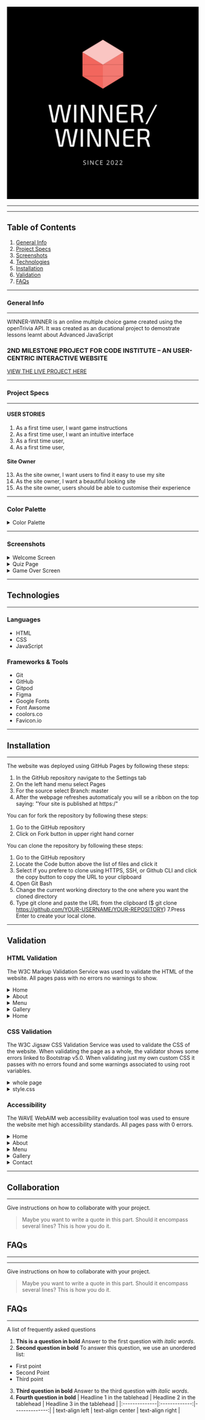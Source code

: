 ![markdown logo](../docs/logo.png "winner/winner logo")


---
---

## Table of Contents
1. [General Info](#general-info)
2. [Project Specs](#general-info)
3. [Screenshots](#screenshots)
4. [Technologies](#technologies)
5. [Installation](#installation)
6. [Validation](#validation)
7. [FAQs](#faqs)
---
### General Info
***
WINNER-WINNER is an online multiple choice game created using the openTrivia API.
It was created as an ducational project to demostrate lessons learnt about Advanced JavaScript 

### 2ND MILESTONE PROJECT FOR CODE INSTITUTE – AN USER-CENTRIC INTERACTIVE WEBSITE

[VIEW THE LIVE PROJECT HERE](https://samironta.github.io/winner-winner/)

---

### Project Specs

---

#### USER STORIES
1. As a first time user, I want game instructions
2. As a first time user, I want an intuitive interface
3. As a first time user, 
4. As a first time user, 


#### Site Owner 
13. As the site owner, I want users to find it easy to use my site
14. As the site owner, I want a beautiful looking site
15. As the site owner, users should be able to customise their experience

---
### Color Palette
<details><summary>Color Palette</summary><img src="../docs/colors.png"></details>

---



### Screenshots
<details><summary>Welcome Screen</summary><img src="../docs/homepage.png"></details>
<details><summary>Quiz Page</summary><img src="quizPage.png"></details>
<details><summary>Game Over Screen</summary><img src="end-of-game.png"></details>

---
## Technologies
***
### Languages
- HTML
- CSS
- JavaScript

### Frameworks & Tools

- Git
- GitHub
- Gitpod
- Figma
- Google Fonts
- Font Awsome
- coolors<span>.</span>co
- Favicon<span>.</span>io
---
## Installation
***
The website was deployed using GitHub Pages by following these steps:
1. In the GitHub repository navigate to the Settings tab
2. On the left hand menu select Pages
3. For the source select Branch: master
4. After the webpage refreshes automaticaly you will se a ribbon on the top saying: "Your site is published at https:/"

You can for fork the repository by following these steps:
1. Go to the GitHub repository
2. Click on Fork button in upper right hand corner

You can clone the repository by following these steps:
1. Go to the GitHub repository 
2. Locate the Code button above the list of files and click it 
3. Select if you prefere to clone using HTTPS, SSH, or Github CLI and click the copy button to copy the URL to your clipboard
4. Open Git Bash
5. Change the current working directory to the one where you want the cloned directory
6. Type git clone and paste the URL from the clipboard ($ git clone https://github.com/YOUR-USERNAME/YOUR-REPOSITORY)
7.Press Enter to create your local clone.

---

## Validation

### HTML Validation
The W3C Markup Validation Service was used to validate the HTML of the website. All pages pass with no errors no warnings to show.
<details><summary>Home</summary>
<img src="docs/validation/validation-html-index.jpg">
</details>
<details><summary>About</summary>
<img src="docs/validation/validation-html-about.jpg">
</details>
<details><summary>Menu</summary>
<img src="docs/validation/validation-html-menu.jpg">
</details>
<details><summary>Gallery</summary>
<img src="docs/validation/validation-html-gallery.jpg">
</details>
<details><summary>Home</summary>
<img src="docs/validation/validation-html-contact.jpg">
</details>

### CSS Validation
The W3C Jigsaw CSS Validation Service was used to validate the CSS of the website.
When validating the page as a whole, the validator shows some errors linked to Bootstrap v5.0. When validating just my own custom CSS it passes with no errors found and some warnings associated to using root variables.
<details><summary>whole page</summary>
<img src="docs/validation/validation-css-whole-page.jpg">
</details>
<details><summary>style.css</summary>
<img src="docs/validation/validation-css-style.jpg">
</details>

### Accessibility
The WAVE WebAIM web accessibility evaluation tool was used to ensure the website met high accessibility standards. All pages pass with 0 errors.
<details><summary>Home</summary>
<img src="docs/validation/validation-accessibility-index.jpg">
</details>
<details><summary>About</summary>
<img src="docs/validation/validation-accessibility-about.jpg">
</details>
<details><summary>Menu</summary>
<img src="docs/validation/validation-accessibility-menu.jpg">
</details>
<details><summary>Gallery</summary>
<img src="docs/validation/validation-accessibility-gallery.jpg">
</details>
<details><summary>Contact</summary>
<img src="docs/validation/validation-accessibility-contact.jpg">
</details>

---
## Collaboration
***
Give instructions on how to collaborate with your project.
> Maybe you want to write a quote in this part. 
> Should it encompass several lines?
> This is how you do it.
## FAQs
***
***
Give instructions on how to collaborate with your project.
> Maybe you want to write a quote in this part. 
> Should it encompass several lines?
> This is how you do it.
## FAQs
***
A list of frequently asked questions
1. **This is a question in bold**
Answer to the first question with _italic words_. 
2. __Second question in bold__ 
To answer this question, we use an unordered list:
* First point
* Second Point
* Third point
3. **Third question in bold**
Answer to the third question with *italic words*.
4. **Fourth question in bold**
| Headline 1 in the tablehead | Headline 2 in the tablehead | Headline 3 in the tablehead |
|:--------------|:-------------:|--------------:|
| text-align left | text-align center | text-align right |

